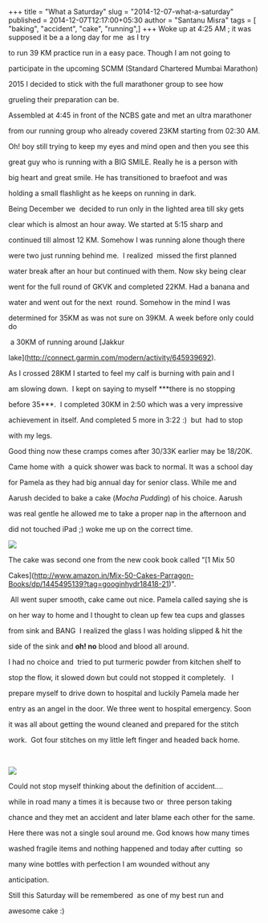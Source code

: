 +++
title = "What a Saturday"
slug = "2014-12-07-what-a-saturday"
published = 2014-12-07T12:17:00+05:30
author = "Santanu Misra"
tags = [ "baking", "accident", "cake", "running",]
+++
Woke up at 4:25 AM ; it was supposed it be a a long day for me  as I try
to run 39 KM practice run in a easy pace. Though I am not going to
participate in the upcoming SCMM (Standard Chartered Mumbai Marathon)
2015 I decided to stick with the full marathoner group to see how
grueling their preparation can be. 

  

  

Assembled at 4:45 in front of the NCBS gate and met an ultra marathoner
from our running group who already covered 23KM starting from 02:30 AM.
Oh! boy still trying to keep my eyes and mind open and then you see this
great guy who is running with a BIG SMILE. Really he is a person with
big heart and great smile. He has transitioned to braefoot and was
holding a small flashlight as he keeps on running in dark.

  

Being December we  decided to run only in the lighted area till sky gets
clear which is almost an hour away. We started at 5:15 sharp and
continued till almost 12 KM. Somehow I was running alone though there
were two just running behind me.  I realized  missed the first planned
water break after an hour but continued with them. Now sky being clear
went for the full round of GKVK and completed 22KM. Had a banana and
water and went out for the next  round. Somehow in the mind I was
determined for 35KM as was not sure on 39KM. A week before only could do
 a 30KM of running around [Jakkur
lake](http://connect.garmin.com/modern/activity/645939692). 

  

As I crossed 28KM I started to feel my calf is burning with pain and I
am slowing down.  I kept on saying to myself ***there is no stopping
before 35***.  I completed 30KM in 2:50 which was a very impressive
achievement in itself. And completed 5 more in 3:22 :)  but  had to stop
with my legs.

  

Good thing now these cramps comes after 30/33K earlier may be 18/20K.

  

Came home with  a quick shower was back to normal. It was a school day
for Pamela as they had big annual day for senior class. While me and
Aarush decided to bake a cake (*Mocha Pudding*) of his choice. Aarush
was real gentle he allowed me to take a proper nap in the afternoon and
did not touched iPad ;) woke me up on the correct time. 

  

[![](../images/thumbnails/2014-12-07-what-a-saturday-IMG_0266.JPG)](../images/2014-12-07-what-a-saturday-IMG_0266.JPG)

The cake was second one from the new cook book called "[1 Mix 50
Cakes](http://www.amazon.in/Mix-50-Cakes-Parragon-Books/dp/1445495139?tag=googinhydr18418-21)".
 All went super smooth, cake came out nice. Pamela called saying she is
on her way to home and I thought to clean up few tea cups and glasses
from sink and BANG  I realized the glass I was holding slipped & hit the
side of the sink and **oh! no** blood and blood all around. 

  

I had no choice and  tried to put turmeric powder from kitchen shelf to
stop the flow, it slowed down but could not stopped it completely.   I
prepare myself to drive down to hospital and luckily Pamela made her
entry as an angel in the door. We three went to hospital emergency. Soon
it was all about getting the wound cleaned and prepared for the stitch
work.  Got four stitches on my little left finger and headed back home.
 

  

[![](../images/thumbnails/2014-12-07-what-a-saturday-2012-12-13-13-31-17.JPG)](../images/2014-12-07-what-a-saturday-2012-12-13-13-31-17.JPG)

Could not stop myself thinking about the definition of accident....
while in road many a times it is because two or  three person taking
chance and they met an accident and later blame each other for the same.
Here there was not a single soul around me. God knows how many times
washed fragile items and nothing happened and today after cutting  so
many wine bottles with perfection I am wounded without any
anticipation. 

  

Still this Saturday will be remembered  as one of my best run and
awesome cake :)
